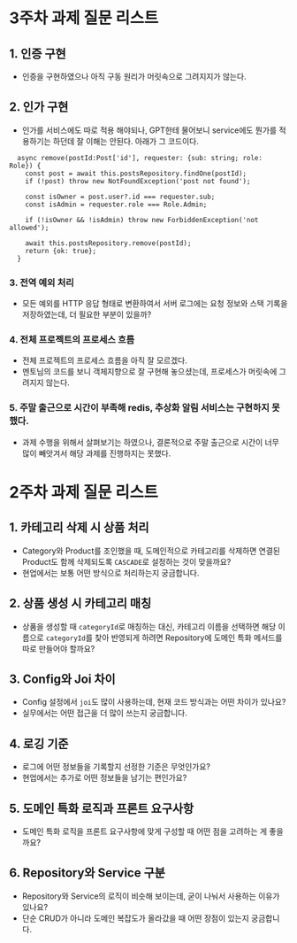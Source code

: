 # 3주차 과제 질문 리스트

## 1. 인증 구현
- 인증을 구현하였으나 아직 구동 원리가 머릿속으로 그려지지가 않는다.

## 2. 인가 구현
- 인가를 서비스에도 따로 적용 해야되나, GPT한테 물어보니 service에도 뭔가를 적용하기는 하던데 잘 이해는 안된다. 아래가 그 코드이다. 

```
  async remove(postId:Post['id'], requester: {sub: string; role: Role}) {
    const post = await this.postsRepository.findOne(postId);
    if (!post) throw new NotFoundException('post not found');

    const isOwner = post.user?.id === requester.sub;
    const isAdmin = requester.role === Role.Admin;

    if (!isOwner && !isAdmin) throw new ForbiddenException('not allowed');

    await this.postsRepository.remove(postId);
    return {ok: true};
  }
```

### 3. 전역 예외 처리
- 모든 예외를 HTTP 응답 형태로 변환하여서 서버 로그에는 요청 정보와 스택 기록을 저장하였는데, 더 필요한 부분이 있을까?

### 4. 전체 프로젝트의 프로세스 흐름
- 전체 프로젝트의 프로세스 흐름을 아직 잘 모르겠다.
- 멘토님의 코드를 보니 객체지향으로 잘 구현해 놓으셨는데, 프로세스가 머릿속에 그려지지 않는다.


### 5. 주말 출근으로 시간이 부족해 redis, 추상화 알림 서비스는 구현하지 못했다.
- 과제 수행을 위해서 살펴보기는 하였으나, 결론적으로 주말 출근으로 시간이 너무 많이 빼앗겨서 해당 과제를 진행하지는 못했다.

# 2주차 과제 질문 리스트

## 1. 카테고리 삭제 시 상품 처리
- Category와 Product를 조인했을 때, 도메인적으로 카테고리를 삭제하면 연결된 Product도 함께 삭제되도록 `CASCADE`로 설정하는 것이 맞을까요?  
- 현업에서는 보통 어떤 방식으로 처리하는지 궁금합니다.  

## 2. 상품 생성 시 카테고리 매칭
- 상품을 생성할 때 `categoryId`로 매칭하는 대신, 카테고리 이름을 선택하면 해당 이름으로 `categoryId`를 찾아 반영되게 하려면 Repository에 도메인 특화 메서드를 따로 만들어야 할까요?  

## 3. Config와 Joi 차이
- Config 설정에서 `joi`도 많이 사용하는데, 현재 코드 방식과는 어떤 차이가 있나요?  
- 실무에서는 어떤 접근을 더 많이 쓰는지 궁금합니다.  

## 4. 로깅 기준
- 로그에 어떤 정보들을 기록할지 선정한 기준은 무엇인가요?  
- 현업에서는 추가로 어떤 정보들을 남기는 편인가요?  

## 5. 도메인 특화 로직과 프론트 요구사항
- 도메인 특화 로직을 프론트 요구사항에 맞게 구성할 때 어떤 점을 고려하는 게 좋을까요?  

## 6. Repository와 Service 구분
- Repository와 Service의 로직이 비슷해 보이는데, 굳이 나눠서 사용하는 이유가 있나요?  
- 단순 CRUD가 아니라 도메인 복잡도가 올라갔을 때 어떤 장점이 있는지 궁금합니다.  

